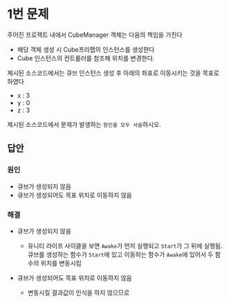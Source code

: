 # 1번 문제

주어진 프로젝트 내에서 CubeManager 객체는 다음의 책임을 가진다
- 해당 객체 생성 시 Cube프리팹의 인스턴스를 생성한다
- Cube 인스턴스의 컨트롤러를 참조해 위치를 변경한다.

제시된 소스코드에서는 큐브 인스턴스 생성 후 아래의 좌표로 이동시키는 것을 목표로 하였다
- x : 3
- y : 0
- z : 3

제시된 소스코드에서 문제가 발생하는 `원인을 모두 서술`하시오.

## 답안

### 원인
- 큐브가 생성되지 않음
- 큐브가 생성되어도 목표 위치로 이동하지 않음

### 해결
- 큐브가 생성되지 않음
    - 유니티 라이프 사이클을 보면 `Awake`가 먼저 실행되고 `Start`가 그 뒤에 실행됨.  
      큐브를 생성하는 함수가 `Start`에 있고 이동하는 함수가 `Awake`에 있어서 두 함수의 위치를 변동시킴

- 큐브가 생성되어도 목표 위치로 이동하지 않음
    - 변동시킬 결과값이 인식을 하지 않으므로 